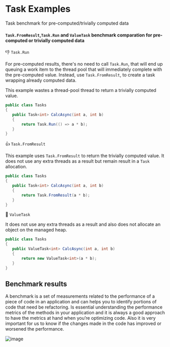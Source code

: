 # Task Examples
Task benchmark for pre-computed/trivially computed data
#### `Task.FromResult`,`Task.Run` and `ValueTask` benchmark comparation for pre-computed or trivially computed data

:-1: `Task.Run` 


For pre-computed results, there's no need to call `Task.Run`, that will end up queuing a work item to the thread pool that will immediately complete with the pre-computed value. Instead, use `Task.FromResult`, to create a task wrapping already computed data.

This example wastes a thread-pool thread to return a trivially computed value.

```C#
public class Tasks
{
   public Task<int> CalcAsync(int a, int b)
   {
       return Task.Run(() => a * b);
   }
}
```

:+1: `Task.FromResult`

This example uses `Task.FromResult` to return the trivially computed value. It does not use any extra threads as a result but remain result in a `Task` allocation.

```C#
public class Tasks
{
   public Task<int> CalcAsync(int a, int b)
   {
       return Task.FromResult(a * b);
   }
}
```

:clap: `ValueTask`

It does not use any extra threads as a result and also does not allocate an object on the managed heap.

```C#
public class Tasks
{
   public ValueTask<int> CalcAsync(int a, int b)
   {
       return new ValueTask<int>(a * b);
   }
}
```
## Benchmark results

A benchmark is a set of measurements related to the performance of a piece of code in an application and can helps you to identify portions of code that need be refactoring. 
Is essential  understanding the performance metrics of the methods in your application and it is always a good approach to have the metrics at hand when you’re optimizing code. Also it is very important for us to know if the changes made in the code has improved or worsened the performance. 

![image](https://user-images.githubusercontent.com/8992182/147397635-15d874fa-7195-4689-a035-9c18edbd2a18.png)




